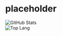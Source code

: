 placeholder
===
![GitHub Stats](https://github-readme-stats.vercel.app/api?username=racterub&count_private=true&show_icons=true&include_all_commits=true&theme=buefy)   
![Top Lang](https://github-readme-stats.vercel.app/api/top-langs/?username=racterub&layout=compact&theme=buefy)
